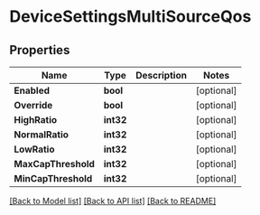 # DeviceSettingsMultiSourceQos

## Properties

Name | Type | Description | Notes
------------ | ------------- | ------------- | -------------
**Enabled** | **bool** |  | [optional] 
**Override** | **bool** |  | [optional] 
**HighRatio** | **int32** |  | [optional] 
**NormalRatio** | **int32** |  | [optional] 
**LowRatio** | **int32** |  | [optional] 
**MaxCapThreshold** | **int32** |  | [optional] 
**MinCapThreshold** | **int32** |  | [optional] 

[[Back to Model list]](../README.md#documentation-for-models) [[Back to API list]](../README.md#documentation-for-api-endpoints) [[Back to README]](../README.md)


